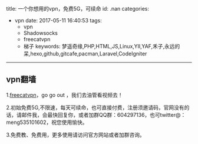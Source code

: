 title: 一个你想用的vpn，免费5G，可续命
id: .nan
categories:
  - vpn
date: 2017-05-11 16:40:53
tags: 
	- vpn
	- Shadowsocks
	- freecatvpn
	- 梯子
keywords: 梦遥奇缘,PHP,HTML,JS,Linux,YII,YAF,禾子,永远的呆,hexo,github,gitcafe,pacman,Laravel,CodeIgniter
---


##  vpn翻墙

1.[freecatvpn](http://www.freecatvpn.net/)，go go out ，我们去油管看视频去！

2.初始免费5G,不限速，每天可续命，也可直接付费，注册须邀请码，官网没有的话，请邮件我，会最快回复你，或者加群QQ群：604297136，也可twitter@：meng535101602，祝您使用愉快。

3.免费教、免费用，更多使用请访问官方网站或者加群咨询。